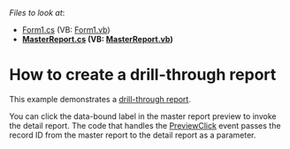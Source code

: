 <!-- default file list -->
*Files to look at*:

* [Form1.cs](./CS/Form1.cs) (VB: [Form1.vb](./VB/Form1.vb))
* **[MasterReport.cs](./CS/MasterReport.cs) (VB: [MasterReport.vb](./VB/MasterReport.vb))**
<!-- default file list end -->
# How to create a drill-through report


This example demonstrates a [drill-through report](https://docs.devexpress.com/XtraReports/4789).

You can click the data-bound label in the master report preview to invoke the detail report. The code that handles the [PreviewClick](http://docs.devexpress.devx/XtraReports/DevExpress.XtraReports.UI.XRControl.PreviewClick) event passes the record ID from the master report to the detail report as a parameter.



